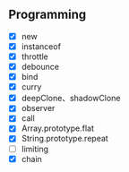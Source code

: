 ## Programming

- [x] new
- [x] instanceof
- [x] throttle
- [x] debounce
- [x] bind
- [x] curry
- [x] deepClone、shadowClone
- [x] observer
- [x] call
- [x] Array.prototype.flat
- [x] String.prototype.repeat
- [ ] limiting
- [x] chain
